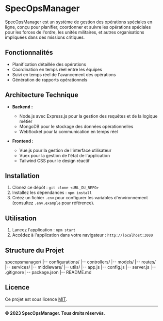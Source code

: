 # SpecOpsManager

SpecOpsManager est un système de gestion des opérations spéciales en ligne, conçu pour planifier, coordonner et suivre les opérations spéciales pour les forces de l'ordre, les unités militaires, et autres organisations impliquées dans des missions critiques.

## Fonctionnalités

- Planification détaillée des opérations
- Coordination en temps réel entre les équipes
- Suivi en temps réel de l'avancement des opérations
- Génération de rapports opérationnels

## Architecture Technique

- **Backend :**
  - Node.js avec Express.js pour la gestion des requêtes et de la logique métier
  - MongoDB pour le stockage des données opérationnelles
  - WebSocket pour la communication en temps réel

- **Frontend :**
  - Vue.js pour la gestion de l'interface utilisateur
  - Vuex pour la gestion de l'état de l'application
  - Tailwind CSS pour le design réactif

## Installation

1. Clonez ce dépôt : `git clone <URL_DU_REPO>`
2. Installez les dépendances : `npm install`
3. Créez un fichier `.env` pour configurer les variables d'environnement (consultez `.env.example` pour référence).

## Utilisation

1. Lancez l'application : `npm start`
2. Accédez à l'application dans votre navigateur : `http://localhost:3000`

## Structure du Projet

specopsmanager/
|-- configurations/
|-- controllers/
|-- models/
|-- routes/
|-- services/
|-- middleware/
|-- utils/
|-- app.js
|-- config.js
|-- server.js
|-- .gitignore
|-- package.json
|-- README.md

## Licence

Ce projet est sous licence [MIT](LICENSE).

---
**© 2023 SpecOpsManager. Tous droits réservés.**
